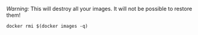 *Warning:* This will destroy all your images. It will not be possible to restore them!
```shell
docker rmi $(docker images -q)
```